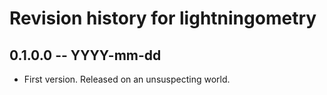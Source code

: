 # Revision history for lightningometry

## 0.1.0.0 -- YYYY-mm-dd

* First version. Released on an unsuspecting world.
